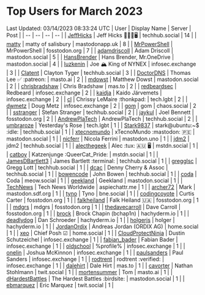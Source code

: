# Top Users for March 2023
Last Updated: 03/14/2023 08:33:24 UTC
| User | Display Name | Server | Post |
| -- | -- | -- | -- |
| [JeffHicks](https://techhub.social/@JeffHicks) | Jeff Hicks 🐶🎼🍷🖥️ | techhub.social | 14 |
| [matty](https://mastodonapp.uk/@matty) | matty of salisbury | mastodonapp.uk | 8 |
| [MrPowerShell](https://fosstodon.org/@MrPowerShell) | MrPowerShell | fosstodon.org | 7 |
| [adamdriscoll](https://mastodon.social/@adamdriscoll) | Adam Driscoll | mastodon.social | 5 |
| [HansBrender](https://mastodon.social/@HansBrender) | Hans Brender, Mr.OneDrive | mastodon.social | 4 |
| [luzkenin](https://infosec.exchange/@luzkenin) | Joe 🏔️ King of NYNEX | infosec.exchange | 3 |
| [Clatent](https://techhub.social/@Clatent) | Clayton Tyger | techhub.social | 3 |
| [DoctorDNS](https://masto.ai/@DoctorDNS) | Thomas Lee ✅ :patreon: | masto.ai | 2 |
| [mdowst](https://mastodon.social/@mdowst) | Matthew Dowst | mastodon.social | 2 |
| [chrisbradshaw](https://mas.to/@chrisbradshaw) | Chris Bradshaw | mas.to | 2 |
| [redbeardsec](https://infosec.exchange/@redbeardsec) | Redbeard | infosec.exchange | 2 |
| [kaidja](https://infosec.exchange/@kaidja) | Kaido Järvemets | infosec.exchange | 2 |
| [cl](https://tech.lgbt/@cl) | Chrissy LeMaire :thonkpad: | tech.lgbt | 2 |
| [dwmetz](https://infosec.exchange/@dwmetz) | Doug Metz | infosec.exchange | 2 |
| [gom](https://chaos.social/@gom) | gom | chaos.social | 2 |
| [sstranger](https://techhub.social/@sstranger) | Stefan Stranger | techhub.social | 2 |
| [jaykul](https://fosstodon.org/@jaykul) | Joel Bennett | fosstodon.org | 2 |
| [AndrewPlaTech](https://techhub.social/@AndrewPlaTech) | AndrewPlaTech | techhub.social | 2 |
| [umbraroze](https://tech.lgbt/@umbraroze) | Yesterday's Rose | tech.lgbt | 1 |
| [Stark9837](https://techhub.social/@Stark9837) | stark@ubuntu:~$ :idle: | techhub.social | 1 |
| [xtecnomundo](https://mastodon.social/@xtecnomundo) | xTecnoMundo :mastodon: 🇵🇪 | mastodon.social | 1 |
| [nicferr](https://mastodon.uno/@nicferr) | Nicola Ferrini | mastodon.uno | 1 |
| [jdm2](https://techhub.social/@jdm2) | jdm2 | techhub.social | 1 |
| [alecthegeek](https://mstdn.social/@alecthegeek) | Alec :tux: 🇦🇺 🖥️ | mstdn.social | 1 |
| [catboy](https://mstdn.social/@catboy) | Katzenjunge :QueerCat_Pride:​ | mstdn.social | 1 |
| [JamesDBartlett3](https://techhub.social/@JamesDBartlett3) | James Bartlett :terminal: | techhub.social | 1 |
| [gregglsc](https://techhub.social/@gregglsc) | Gregg Lott | techhub.social | 1 |
| [dcac](https://techhub.social/@dcac) | Denny Cherry & Assoc | techhub.social | 1 |
| [bowencode](https://techhub.social/@bowencode) | John Bowen | techhub.social | 1 |
| [coda](https://meow.social/@coda) | Coda | meow.social | 1 |
| [geekland](https://mastodon.social/@geekland) | Geekland | mastodon.social | 1 |
| [TechNews](https://aspiechattr.me/@TechNews) | Tech News Worldwide | aspiechattr.me | 1 |
| [archer72](https://mastodon.sdf.org/@archer72) | Mark | mastodon.sdf.org | 1 |
| [tyno](https://bne.social/@tyno) | Tyno | bne.social | 1 |
| [codingcoyote](https://fosstodon.org/@codingcoyote) | Curtis Carter | fosstodon.org | 1 |
| [falkheiland](https://fosstodon.org/@falkheiland) | Falk Heiland 🇺🇦 | fosstodon.org | 1 |
| [mdgrs](https://fosstodon.org/@mdgrs) | mdgrs | fosstodon.org | 1 |
| [thedavecarroll](https://fosstodon.org/@thedavecarroll) | Dave Carroll | fosstodon.org | 1 |
| [brock](https://hachyderm.io/@brock) | Brock Chapin (bchap1n) | hachyderm.io | 1 |
| [deadlydog](https://hachyderm.io/@deadlydog) | Dan Schroeder | hachyderm.io | 1 |
| [holgerjs](https://hachyderm.io/@holgerjs) | holger | hachyderm.io | 1 |
| [JordanOrdix](https://home.social/@JordanOrdix) | Andreas Jordan (ORDIX AG) | home.social | 1 |
| [xeo](https://home.social/@xeo) | Chief Posh ☑ | home.social | 1 |
| [CloudProtectNinja](https://infosec.exchange/@CloudProtectNinja) | Dustin Schutzeichel | infosec.exchange | 1 |
| [fabian_bader](https://infosec.exchange/@fabian_bader) | Fabian Bader | infosec.exchange | 1 |
| [oldschool](https://infosec.exchange/@oldschool) | %profile% | infosec.exchange | 1 |
| [onelin](https://infosec.exchange/@onelin) | Joshua McKinnon | infosec.exchange | 1 |
| [paulsanders](https://infosec.exchange/@paulsanders) | Paul Sanders | infosec.exchange | 1 |
| [rodtrent](https://infosec.exchange/@rodtrent) | rodtrent :verified: | infosec.exchange | 1 |
| [dalehirt](https://mas.to/@dalehirt) | Dale Hirt | mas.to | 1 |
| [cavorter](https://twit.social/@cavorter) | Nathan Stohlmann | twit.social | 1 |
| [mortensummer](https://masto.ai/@mortensummer) | Tom | masto.ai | 1 |
| [dHardestBattles](https://mastodon.social/@dHardestBattles) | The Hardest Battles :birdsite: | mastodon.social | 1 |
| [ebmarquez](https://twit.social/@ebmarquez) | Eric Marquez | twit.social | 1 |
